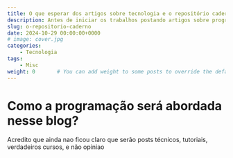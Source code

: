 ```yaml
---
title: O que esperar dos artigos sobre tecnologia e o repositório caderno
description: Antes de iniciar os trabalhos postando artigos sobre programação dos mais variados assuntos, gostaria de explicar o que está por vir e onde moram esses artigos
slug: o-repositorio-caderno
date: 2024-10-29 00:00:00+0000
# image: cover.jpg
categories:
    - Tecnologia
tags:
    - Misc
weight: 0       # You can add weight to some posts to override the default sorting (date descending)
---
```


# Como a programação será abordada nesse blog?
Acredito que ainda nao ficou claro que serão posts técnicos, tutoriais, verdadeiros cursos, e não opiniao